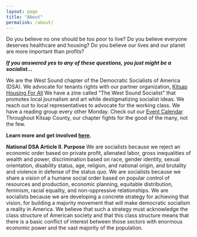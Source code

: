 ```yaml
---
layout: page
title: "About"
permalink: /about/
---
```


Do you believe no one should be too poor to live?
Do you believe everyone deserves healthcare and housing?
Do you believe our lives and our planet are more important than profits?

***If you answered yes to any of these questions, you just might be a socialist…***

We are the West Sound chapter of the Democratic Socialists of America (DSA). 
We advocate for tenants rights with our partner organization, [Kitsap Housing For All](https://www.kitsaphousing4all.org/)
We have a zine called "The West Sound Socialist" that promotes local journalism and art while destigmatizing socialist ideas.
We reach out to local representatives to advocate for the working class.
We have a reading group every other Monday. Check out our [Event Calendar](../calendar)
Throughout Kitsap County, our chapter fights for the good of the many, not the few. 

**Learn more and get involved [here](../get-involved/).**

**National DSA Article II. Purpose**
We are socialists because we reject an economic order based on private profit, alienated labor, gross inequalities of wealth and power, discrimination based on race, gender identity, sexual orientation, disability status, age, religion, and national origin, and brutality and violence in defense of the status quo. We are socialists because we share a vision of a humane social order based on popular control of resources and production, economic planning, equitable distribution, feminism, racial equality, and non-oppressive relationships. We are socialists because we are developing a concrete strategy for achieving that vision, for building a majority movement that will make democratic socialism a reality in America. We believe that such a strategy must acknowledge the class structure of American society and that this class structure means that there is a basic conflict of interest between those sectors with enormous economic power and the vast majority of the population.



